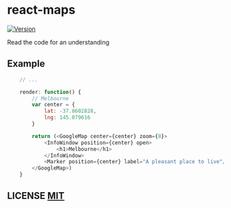 # react-maps

[![Version](http://img.shields.io/npm/v/react-maps.svg)](https://www.npmjs.org/package/react-maps)

Read the code for an understanding


## Example

``` javascript
	// ...

	render: function() {
		// Melbourne
		var center = {
			lat: -37.8602828,
			lng: 145.079616
		}

		return (<GoogleMap center={center} zoom={8}>
			<InfoWindow position={center} open>
				<h1>Melbourne</h1>
			</InfoWindow>
			<Marker position={center} label="A pleasant place to live"/>
		</GoogleMap>)
	}
```

## LICENSE [MIT](LICENSE)
